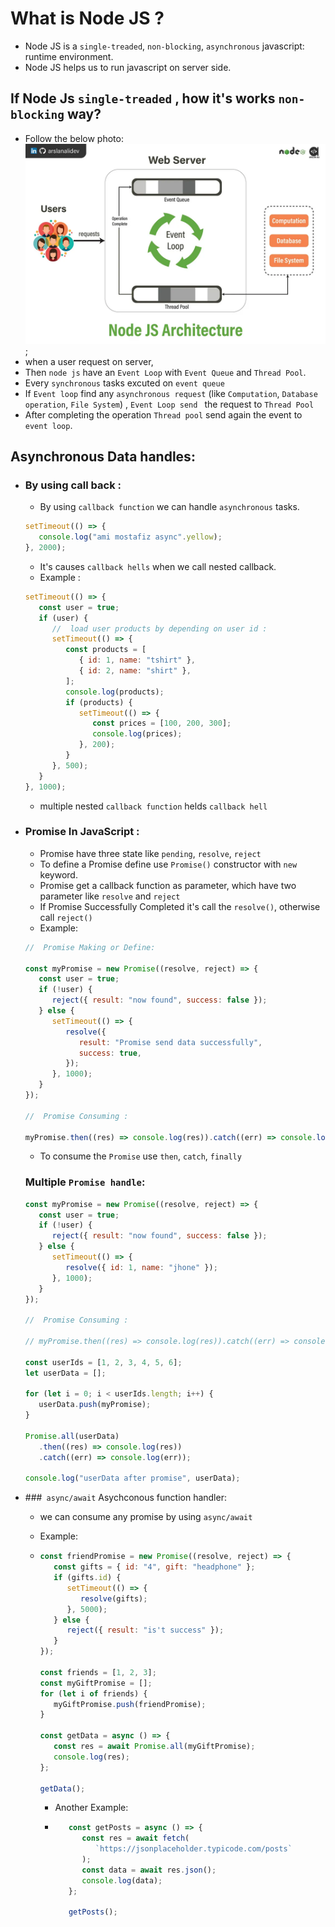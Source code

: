 # What is Node JS ?

-  Node JS is a `single-treaded`, `non-blocking`, `asynchronous` javascript:
   runtime environment.
-  Node JS helps us to run javascript on server side.

## If Node Js `single-treaded` , how it's works `non-blocking` way?

-  Follow the below photo:
   ![node js workstructure](./img/node_js_architechture.jpeg);
-  when a user request on server,
-  Then `node js` have an `Event Loop` with `Event Queue` and `Thread Pool`.
-  Every `synchronous` tasks excuted on `event queue`
-  If `Event loop` find any `asynchronous request` (like `Computation`,
   `Database operation`, `File System`) , `Event Loop send ` the request to
   `Thread Pool`
-  After completing the operation `Thread pool` send again the event to
   `event loop`.

## Asynchronous Data handles:

-  ### By using call back :

   -  By using `callback function` we can handle `asynchronous` tasks.

   ```js
   setTimeout(() => {
      console.log("ami mostafiz async".yellow);
   }, 2000);
   ```

   -  It's causes `callback hells` when we call nested callback.
   -  Example :

   ```js
   setTimeout(() => {
      const user = true;
      if (user) {
         //  load user products by depending on user id :
         setTimeout(() => {
            const products = [
               { id: 1, name: "tshirt" },
               { id: 2, name: "shirt" },
            ];
            console.log(products);
            if (products) {
               setTimeout(() => {
                  const prices = [100, 200, 300];
                  console.log(prices);
               }, 200);
            }
         }, 500);
      }
   }, 1000);
   ```

   -  multiple nested `callback function` helds `callback hell`

-  ### Promise In JavaScript :

   -  Promise have three state like `pending`, `resolve`, `reject`
   -  To define a Promise define use `Promise()` constructor with `new` keyword.
   -  Promise get a callback function as parameter, which have two parameter
      like `resolve` and `reject`
   -  If Promise Successfully Completed it's call the `resolve()`, otherwise
      call `reject()`
   -  Example:

   ```js
   //  Promise Making or Define:

   const myPromise = new Promise((resolve, reject) => {
      const user = true;
      if (!user) {
         reject({ result: "now found", success: false });
      } else {
         setTimeout(() => {
            resolve({
               result: "Promise send data successfully",
               success: true,
            });
         }, 1000);
      }
   });

   //  Promise Consuming :

   myPromise.then((res) => console.log(res)).catch((err) => console.log(err));
   ```

   -  To consume the `Promise` use `then`, `catch`, `finally`

   ### Multiple `Promise handle`:

   ```js
   const myPromise = new Promise((resolve, reject) => {
      const user = true;
      if (!user) {
         reject({ result: "now found", success: false });
      } else {
         setTimeout(() => {
            resolve({ id: 1, name: "jhone" });
         }, 1000);
      }
   });

   //  Promise Consuming :

   // myPromise.then((res) => console.log(res)).catch((err) => console.log(err));

   const userIds = [1, 2, 3, 4, 5, 6];
   let userData = [];

   for (let i = 0; i < userIds.length; i++) {
      userData.push(myPromise);
   }

   Promise.all(userData)
      .then((res) => console.log(res))
      .catch((err) => console.log(err));

   console.log("userData after promise", userData);
   ```

-  ###` async/await` Asychconous function handler:

   -  we can consume any promise by using `async/await`
   -  Example:
   -  ```js
      const friendPromise = new Promise((resolve, reject) => {
         const gifts = { id: "4", gift: "headphone" };
         if (gifts.id) {
            setTimeout(() => {
               resolve(gifts);
            }, 5000);
         } else {
            reject({ result: "is't success" });
         }
      });

      const friends = [1, 2, 3];
      const myGiftPromise = [];
      for (let i of friends) {
         myGiftPromise.push(friendPromise);
      }

      const getData = async () => {
         const res = await Promise.all(myGiftPromise);
         console.log(res);
      };

      getData();
      ```

      -  Another Example:

      -  ```js
            const getPosts = async () => {
               const res = await fetch(
                  `https://jsonplaceholder.typicode.com/posts`
               );
               const data = await res.json();
               console.log(data);
            };

            getPosts();
         ```

